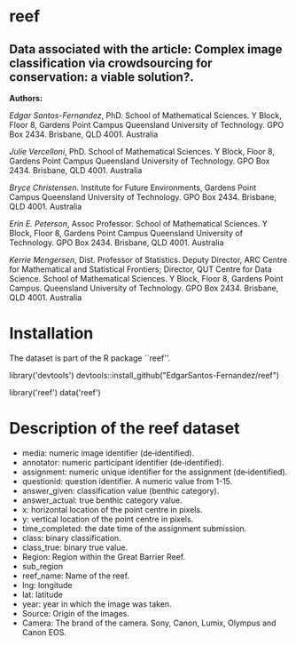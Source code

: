 # reef


## Data associated with the article: Complex image classification via crowdsourcing for conservation: a viable solution?.

__Authors:__

*Edgar Santos-Fernandez*, PhD. School of Mathematical Sciences. Y Block, Floor 8, Gardens Point Campus
Queensland University of Technology. GPO Box 2434. Brisbane, QLD 4001. Australia

*Julie Vercelloni*, PhD. School of Mathematical Sciences. Y Block, Floor 8, Gardens Point Campus
Queensland University of Technology. GPO Box 2434. Brisbane, QLD 4001. Australia


*Bryce Christensen*. Institute for Future Environments, Gardens Point Campus
Queensland University of Technology. GPO Box 2434. Brisbane, QLD 4001. Australia

*Erin E. Peterson*, Assoc Professor. School of Mathematical Sciences. Y Block, Floor 8, Gardens Point Campus
Queensland University of Technology. GPO Box 2434. Brisbane, QLD 4001. Australia


*Kerrie Mengersen*, Dist. Professor of Statistics. Deputy Director, ARC Centre for Mathematical and Statistical Frontiers;
Director, QUT Centre for Data Science. School of Mathematical Sciences. Y Block, Floor 8, Gardens Point Campus.
Queensland University of Technology. GPO Box 2434. Brisbane, QLD 4001. Australia



# Installation 

The dataset is part of the R package ``reef''.

library('devtools')
devtools::install_github("EdgarSantos-Fernandez/reef")

library('reef')
data('reef')

# Description of the reef dataset

* media: numeric image identifier (de‐identified).
* annotator: numeric participant identifier (de‐identified).
* assignment: numeric unique identifier for the assignment (de‐identified).
* questionid: question identifier. A numeric value from 1-15.
*  answer_given: classification value (benthic category).
*  answer_actual: true benthic category value.
*  x: horizontal location of the point centre in pixels. 
*  y: vertical location of the point centre in pixels.   
*  time_completed: the date time of the assignment submission. 
*  class: binary classification.
*  class_true: binary true value.
*  Region: Region within the Great Barrier Reef.
*  sub_region 
 * reef_name: Name of the reef.
 *  lng: longitude  
 *  lat: latitude  
 *  year: year in which the image was taken. 
 *  Source: Origin of the images.
 *  Camera: The brand of the camera. Sony, Canon, Lumix, Olympus and Canon EOS. 
